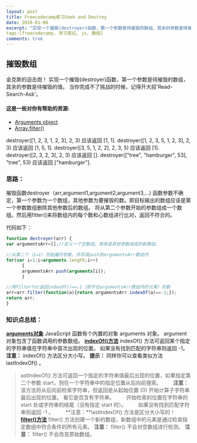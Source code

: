 ```yaml
---
layout: post
title: Freecodecamp练习Seek and Destroy
date: 2018-01-06
excerpt: "实现一个摧毁(destroyer)函数，第一个参数是待摧毁的数组，其余的参数是待摧毁的值。当你完成不了挑战的时候，记得开大招'Read-Search-Ask'。"
tags:[freecodecamp, 学习笔记, js, 数组]
comments: true
---
```


## 摧毁数组
金克斯的迫击炮！
实现一个摧毁(destroyer)函数，第一个参数是待摧毁的数组，其余的参数是待摧毁的值。
当你完成不了挑战的时候，记得开大招'Read-Search-Ask'。

#### 这是一些对你有帮助的资源:

* [Arguments object](https://developer.mozilla.org/zh-CN/docs/Web/JavaScript/Reference/Functions/arguments)
* [Array.filter()](https://developer.mozilla.org/zh-CN/docs/Web/JavaScript/Reference/Global_Objects/Array/filter)

destroyer([1, 2, 3, 1, 2, 3], 2, 3) 应该返回 [1, 1].
destroyer([1, 2, 3, 5, 1, 2, 3], 2, 3) 应该返回 [1, 5, 1].
destroyer([3, 5, 1, 2, 2], 2, 3, 5) 应该返回 [1].
destroyer([2, 3, 2, 3], 2, 3) 应该返回 [].
destroyer(["tree", "hamburger", 53], "tree", 53) 应该返回 ["hamburger"].

### 思路：

摧毁函数destroyer（arr,argument1,argument2,argument3,...)
函数参数不确定，第一个参数为一个数组，其他参数为要摧毁的数。即目标输出的数组应该是第一个参数数组删除其他参数后的数组。
将从第二个参数开始的参数组成一个数组。然后用fitter()来将数组内的每个数和心数组进行比对，返回不符合的。

代码如下：
~~~javascript
function destroyer(arr) {
var argumentsArr=[];//定义一个空数组，用来装其他参数组成的新数组。

//从第二个（i=1）开始遍历参数，并将其push到argumentsArr数组内
for(var i=1;i<arguments.length;i++)
      {
      argumentsArr.push(arguments[i]);
      }

//用filterfat返回indexOf()==-1（即不在argumentsArr数组内的元素）的数
arr=arr.filter(function(a){return argumentsArr.indexOf(a)==-1;});
return arr;
}
~~~

### 知识点总结：
**[arguments对象](http://www.runoob.com/js/js-function-parameters.html)**
JavaScript 函数有个内置的对象 arguments 对象。
argument 对象包含了函数调用的参数数组。
**[indexOf()方法](http://www.runoob.com/jsref/jsref-indexof.html)**
indexOf() 方法可返回某个指定的字符串值在字符串中首次出现的位置。
如果没有找到匹配的字符串则返回 -1。
**注意：** indexOf() 方法区分大小写。
**提示：** 同样你可以查看类似方法 lastIndexOf() 。
>astIndexOf() 方法可返回一个指定的字符串值最后出现的位置，如果指定第二个参数 start，则在一个字符串中的指定位置从后向前搜索。
　　**注意：** 该方法将从后向前检索字符串，但返回是从起始位置 (0) 开始计算子字符串最后出现的位置。 看它是否含有字符串。
　　开始检索的位置在字符串的 start 处或字符串的结尾（没有指定 start 时）。
　　如果没有找到匹配字符串则返回 -1 。
　　**注意：**lastIndexOf() 方法是区分大小写的！
**[filter()方法](http://www.runoob.com/jsref/jsref-filter.html)**
filter() 方法创建一个新的数组，新数组中的元素是通过检查指定数组中符合条件的所有元素。
**注意：** filter() 不会对空数组进行检测。
**注意：** filter() 不会改变原始数组。